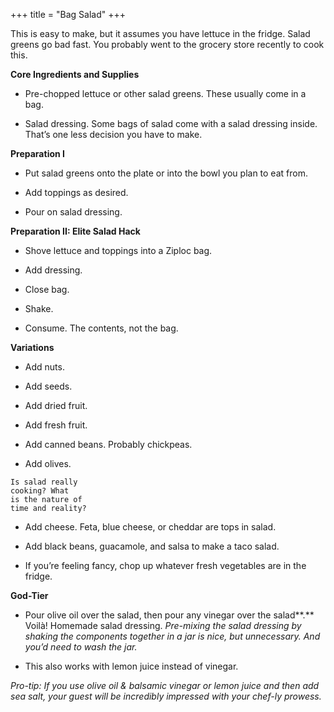 +++
title = "Bag Salad"
+++

This is easy to make, but it assumes you have lettuce in the
fridge. Salad greens go bad fast. You probably went to the
grocery store recently to cook this.

**Core Ingredients and Supplies**
- Pre-chopped lettuce or other salad greens. These usually come in a bag.

- Salad dressing. Some bags of salad come with a salad dressing inside.
That’s one less decision you have to make.

**Preparation I**
- Put salad greens onto the plate or into the bowl you plan to eat from.

- Add toppings as desired.

- Pour on salad dressing.

**Preparation II: Elite Salad Hack**
- Shove lettuce and toppings into a Ziploc bag.

- Add dressing.

- Close bag.

- Shake.

- Consume. The contents, not the bag.

**Variations**
- Add nuts.

- Add seeds.

- Add dried fruit.

- Add fresh fruit.

- Add canned beans. Probably chickpeas.

- Add olives.

```
Is salad really
cooking? What
is the nature of
time and reality?
```


- Add cheese. Feta, blue cheese, or cheddar are tops in salad.

- Add black beans, guacamole, and salsa to make a taco salad.

- If you’re feeling fancy, chop up whatever fresh vegetables are in the
fridge.

**God-Tier**
- Pour olive oil over the salad, then pour any vinegar over the salad**.** Voilà!
Homemade salad dressing. _Pre-mixing the salad dressing by shaking the
components together in a jar is nice, but unnecessary. And you’d need to wash
the jar._

- This also works with lemon juice instead of vinegar.

_Pro-tip: If you use olive oil & balsamic vinegar or lemon juice and then add sea salt,
your guest will be incredibly impressed with your chef-ly prowess._